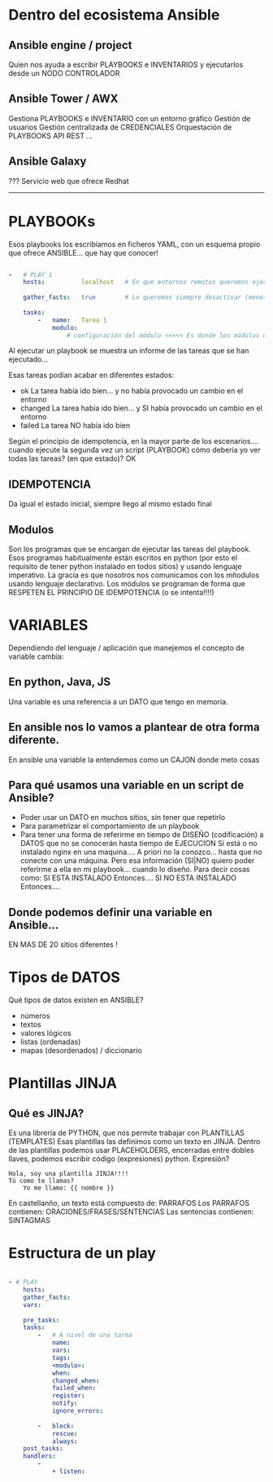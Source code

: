 # Dentro del ecosistema Ansible

## Ansible engine / project

Quien nos ayuda a escribir PLAYBOOKS e INVENTARIOS y ejecutarlos desde un NODO CONTROLADOR

## Ansible Tower / AWX

Gestiona PLAYBOOKS e INVENTARIO con un entorno gráfico
Gestión de usuarios
Gestión centralizada de CREDENCIALES
Orquestación de PLAYBOOKS
API REST 
...

## Ansible Galaxy

???
Servicio web que ofrece Redhat

---

# PLAYBOOKs

Esos playbooks los escribíamos en ficheros YAML, con un esquema propio que ofrece ANSIBLE... que hay que conocer!

```yaml

-   # PLAY 1
    hosts:          localhost   # En que entornos remotos queremos ejecutar tareas del script
    
    gather_facts:   true        # Lo queremos siempre desactivar (menos por ahora en el curso)
    
    tasks:
        -   name:   Tarea 1
            modulo: 
                # configuración del módulo <<<<< Es donde los módulos usan lenguaje declarativo

```

Al ejecutar un playbook se muestra un informe de las tareas que se han ejecutado...

Esas tareas podían acabar en diferentes estados:
- ok            La tarea había ido bien... y no había provocado un cambio en el entorno
- changed       La tarea había ido bien... y SI había provocado un cambio en el entorno
- failed        La tarea NO había ido bien

Según el principio de idempotencia, en la mayor parte de los escenarios....
cuando ejecute la segunda vez un script (PLAYBOOK) cómo debería yo ver todas las tareas? (en que estado)? OK

## IDEMPOTENCIA

Da igual el estado inicial, siempre llego al mismo estado final

## Modulos

Son los programas que se encargan de ejecutar las tareas del playbook.
Esos programas habitualmente están escritos en python (por esto el requisito de tener python instalado en todos sitios)
y usando lenguaje imperativo.
La gracia es que nosotros nos comunicamos con los mñodulos usando lenguaje declarativo.
Los módulos se programan de forma que RESPETEN EL PRINCIPIO DE IDEMPOTENCIA (o se intenta!!!!)

# VARIABLES

Dependiendo del lenguaje / aplicación que manejemos el concepto de variable cambia:

## En python, Java, JS

Una variable es una referencia a un DATO que tengo en memoria.

## En ansible nos lo vamos a plantear de otra forma diferente.

En ansible una variable la entendemos como un CAJON donde meto cosas

## Para qué usamos una variable en un script de Ansible?

- Poder usar un DATO en muchos sitios, sin tener que repetirlo
- Para parametrizar el comportamiento de un playbook
- Para tener una forma de referirme en tiempo de DISEÑO (codificación) a DATOS 
  que no se conocerán hasta tiempo de EJECUCION
    Si está o no instalado nginx en una maquina.... A priori no la conozco... hasta que no conecte con una máquina.
    Pero esa información (SI|NO)  quiero poder referirme a ella en mi playbook... cuando lo diseño.
    Para decir cosas como: SI ESTA INSTALADO Entonces....
                           SI NO ESTA INSTALADO Entonces....

## Donde podemos definir una variable en Ansible...

EN MAS DE 20 sitios diferentes !

# Tipos de DATOS

Qué tipos de datos existen en ANSIBLE?
- números
- textos
- valores lógicos
- listas (ordenadas)
- mapas (desordenados) / diccionario
 

# Plantillas JINJA

## Qué es JINJA?

Es una librería de PYTHON, que nos permite trabajar con PLANTILLAS (TEMPLATES)
Esas plantillas las definimos como un texto en JINJA.
Dentro de las plantillas podemos usar PLACEHOLDERS, encerradas entre dobles llaves, 
podemos escribir código (expresiones) python.
Expresión? 

    Hola, soy una plantilla JINJA!!!!
    Tú como te llamas?
        Yo me llamo: {{ nombre }}

En castellanño, un texto está compuesto de: PARRAFOS
Los PARRAFOS contienen:                     ORACIONES/FRASES/SENTENCIAS
Las sentencias contienen:                   SINTAGMAS

# Estructura de un play
```yaml

- # PLAY
    hosts:
    gather_facts:
    vars:
    
    pre_tasks:
    tasks:
        -   # A nivel de una tarea
            name:
            vars:
            tags:
            <modulo>:
            when:
            changed_when:
            failed_when:
            register:
            notify:
            ignore_errors:
        
        -   block:
            rescue:
            always:
    post_tasks:
    handlers:
        -   
            + listen:
```